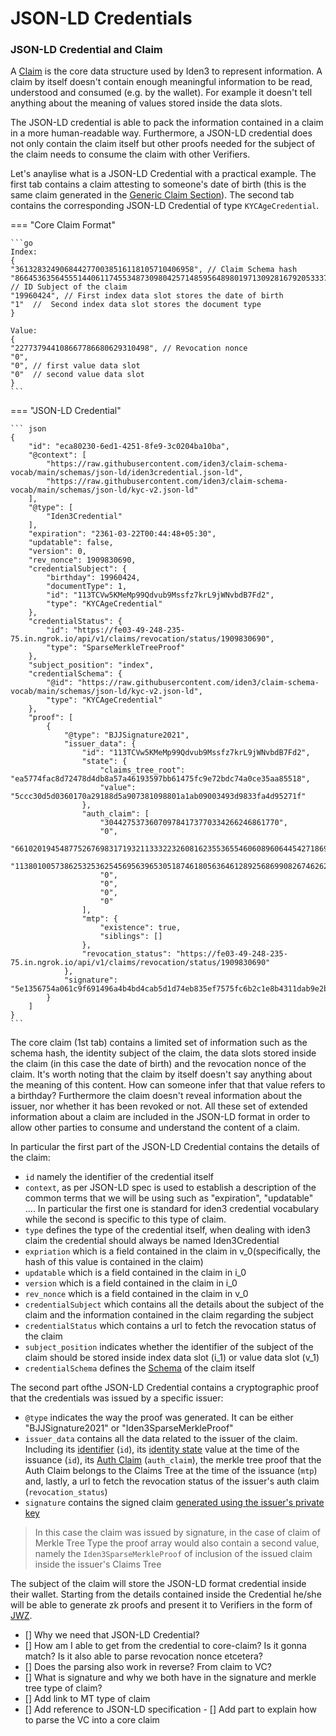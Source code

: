 # JSON-LD Credentials

### JSON-LD Credential and Claim

A [Claim](./generic-claim.md) is the core data structure used by Iden3 to represent information. A claim by itself doesn't contain enough meaningful information to be read, understood and consumed (e.g. by the wallet). For example it doesn't tell anything about the meaning of values stored inside the data slots. 

The JSON-LD credential is able to pack the information contained in a claim in a more human-readable way. Furthermore, a JSON-LD credential does not only contain the claim itself but other proofs needed for the subject of the claim needs to consume the claim with other Verifiers.

Let's anaylise what is a JSON-LD Credential with a practical example. The first tab contains a claim attesting to someone's date of birth (this is the same claim generated in the [Generic Claim Section](./claim/generic-claim.md)). The second tab contains the corresponding JSON-LD Credential of type `KYCAgeCredential`.

=== "Core Claim Format"

    ```go
    Index:
    {
    "3613283249068442770038516118105710406958", // Claim Schema hash
    "86645363564555144061174553487309804257148595648980197130928167920533372928", // ID Subject of the claim
    "19960424", // First index data slot stores the date of birth
    "1"  //  Second index data slot stores the document type
    }

    Value:
    { 
    "227737944108667786680629310498", // Revocation nonce 
    "0",
    "0", // first value data slot
    "0"  // second value data slot
    }	
    ```

=== "JSON-LD Credential"

    ``` json
    {
        "id": "eca80230-6ed1-4251-8fe9-3c0204ba10ba",
        "@context": [
            "https://raw.githubusercontent.com/iden3/claim-schema-vocab/main/schemas/json-ld/iden3credential.json-ld",
            "https://raw.githubusercontent.com/iden3/claim-schema-vocab/main/schemas/json-ld/kyc-v2.json-ld"
        ],
        "@type": [
            "Iden3Credential"
        ],
        "expiration": "2361-03-22T00:44:48+05:30",
        "updatable": false,
        "version": 0,
        "rev_nonce": 1909830690,
        "credentialSubject": {
            "birthday": 19960424,
            "documentType": 1,
            "id": "113TCVw5KMeMp99Qdvub9Mssfz7krL9jWNvbdB7Fd2",
            "type": "KYCAgeCredential"
        },
        "credentialStatus": {
            "id": "https://fe03-49-248-235-75.in.ngrok.io/api/v1/claims/revocation/status/1909830690",
            "type": "SparseMerkleTreeProof"
        },
        "subject_position": "index",
        "credentialSchema": {
            "@id": "https://raw.githubusercontent.com/iden3/claim-schema-vocab/main/schemas/json-ld/kyc-v2.json-ld",
            "type": "KYCAgeCredential"
        },
        "proof": [
            {
                "@type": "BJJSignature2021",
                "issuer_data": {
                    "id": "113TCVw5KMeMp99Qdvub9Mssfz7krL9jWNvbdB7Fd2",
                    "state": {
                        "claims_tree_root": "ea5774fac8d72478d4db8a57a46193597bb61475fc9e72bdc74a0ce35aa85518",
                        "value": "5ccc30d5d0360170a29188d5a907381098801a1ab09003493d9833fa4d95271f"
                    },
                    "auth_claim": [
                        "304427537360709784173770334266246861770",
                        "0",
                        "6610201945487752676983171932113332232608162355365546060896064454271869708127",
                        "11380100573862532536254569563965305187461805636461289256869908267462627351172",
                        "0",
                        "0",
                        "0",
                        "0"
                    ],
                    "mtp": {
                        "existence": true,
                        "siblings": []
                    },
                    "revocation_status": "https://fe03-49-248-235-75.in.ngrok.io/api/v1/claims/revocation/status/1909830690"
                },
                "signature": "5e1356754a061c9f691496a4b4bd4cab5d1d74eb835ef7575fc6b2c1e8b4311dab9e2b544f9c3f4701324b1e0b3a8c09de22425de9038c2a08f98f6963f17102"
            }
        ]
    }
    ```


The core claim (1st tab) contains a limited set of information such as the schema hash, the identity subject of the claim, the data slots stored inside the claim (in this case the date of birth) and the revocation nonce of the claim. It's worth noting that the claim by itself doesn't say anything about the meaning of this content. How can someone infer that that value refers to a birthday? Furthermore the claim doesn't reveal information about the issuer, nor whether it has been revoked or not. All these set of extended information about a claim are included in the JSON-LD format in order to allow other parties to consume and understand the content of a claim.

In particular the first part of the JSON-LD Credential contains the details of the claim: 

- `id` namely the identifier of the credential itself
- `context`, as per JSON-LD spec is used to establish a description of the common terms that we will be using such as "expiration", "updatable" .... In particular the first one is standard for iden3 credential vocabulary while the second is specific to this type of claim. 
- `type` defines the type of the credential itself, when dealing with iden3 claim the credential should always be named Iden3Credential
- `expriation` which is a field contained in the claim in v_0(specifically, the hash of this value is contained in the claim)
- `updatable` which is a field contained in the claim in i_0
- `version` which is a field contained in the claim in i_0
- `rev_nonce` which is a field contained in the claim in v_0 
- `credentialSubject` which contains all the details about the subject of the claim and the information contained in the claim regarding the subject
- `credentialStatus` which contains a url to fetch the revocation status of the claim 
- `subject_position` indicates whether the identifier of the subject of the claim should be stored inside index data slot (i_1) or value data slot (v_1)
-  `credentialSchema` defines the [Schema](./claim/claim-schema.md) of the claim itself

The second part ofthe JSON-LD Credential contains a cryptographic proof that the credentials was issued by a specific issuer:

- `@type` indicates the way the proof was generated. It can be either "BJJSignature2021" or "Iden3SparseMerkleProof"
- `issuer_data` contains all the data related to the issuer of the claim. Including its [identifier](./identity/identifier.md) (`id`), its [identity state](./identity/identity-state.md) value at the time of the issuance (`id`), its [Auth Claim](./claim/auth-claim.md) (`auth_claim`), the merkle tree proof that the Auth Claim belongs to the Claims Tree at the time of the issuance (`mtp`) and, lastly, a url to fetch the revocation status of the issuer's auth claim (`revocation_status`)
- `signature` contains the signed claim [generated using the issuer's private key](./signature-claim/signature.md)

> In this case the claim was issued by signature, in the case of claim of Merkle Tree Type the proof array would also contain a second value, namely the `Iden3SparseMerkleProof` of inclusion of the issued claim inside the issuer's Claims Tree 

The subject of the claim will store the JSON-LD format credential inside their wallet. Starting from the details contained inside the Credential he/she will be able to generate zk proofs and present it to Verifiers in the form of [JWZ](../verifier/verification-library/jwz.md).

- [] Why we need that JSON-LD Credential?
- [] How am I able to get from the credential to core-claim? Is it gonna match? Is it also able to parse revocation nonce etcetera? 
- [] Does the parsing also work in reverse? From claim to VC?
- [] What is signature and why we both have in the signature and merkle tree type of claim?
- [] Add link to MT type of claim
- [] Add reference to JSON-LD specification
- [] Add part to explain how to parse the VC into a core claim

